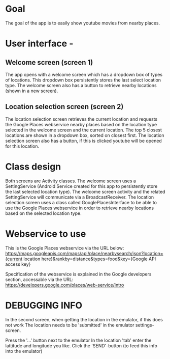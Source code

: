 # Goal
The goal of the app is to easily show youtube movies from nearby places.

# User interface - 
## Welcome screen (screen 1)
The app opens with a welcome screen which has a dropdown box of types of locations.
This dropdown box persistently stores the last select location type.
The welcome screen also has a button to retrieve nearby locations (shown in a new screen).

## Location selection screen (screen 2)
The location selection screen retrieves the current location and requests the Google Places webservice 
nearby places based on the location type selected in the welcome screen and the current location.
The top 5 closest locations are shown in a dropdown box, sorted on closest first.
The location selection screen also has a button, if this is clicked youtube will be opened for this location.

# Class design
Both screens are Activity classes.
The welcome screen uses a SettingService (Android Service created for this app to persistently store the last selected location type).
The welcome screen activity and the related SettingService will communicate via a BroadcastReceiver.
The location selection screen uses a class called GooglePlacesInterface to be able to use the Google Places webservice
in order to retrieve nearby locations based on the selected location type.


# Webservice to use
This is the Google Places webservice via the URL below:
https://maps.googleapis.com/maps/api/place/nearbysearch/json?location={current location here}&rankby=distance&types=food&key={Google API access key}
 
Specification of the webservice is explained in the Google developers section, accessable via the URL:
https://developers.google.com/places/web-service/intro
 
 
# **DEBUGGING INFO**
In the second screen, when getting the location in the emulator, if this does not work
The location needs to be 'submitted' in the emulator settings-screen.

Press the '...' button next to the emulator
In the location 'tab' enter the lattitude and longitude you like.
Click the 'SEND'-button (to feed this info into the emulator)